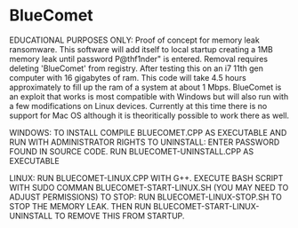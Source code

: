 # BlueComet

EDUCATIONAL PURPOSES ONLY: Proof of concept for memory leak ransomware. This software will add itself to local startup creating a 1MB memory leak until password P@thf1nder" is entered. Removal requires deleting 'BlueComet' from registry. After testing this on an i7 11th gen computer with 16 gigabytes of ram. This code will take 4.5 hours approximately to fill up the ram of a system at about 1 Mbps. BlueComet is an exploit that works is most compatible with Windows but will also run with a few modifications on Linux devices. Currently at this time there is no support for Mac OS although it is theoritically possible to work there as well. 

WINDOWS: TO INSTALL COMPILE BLUECOMET.CPP AS EXECUTABLE AND RUN WITH ADMINISTRATOR RIGHTS
TO UNINSTALL: ENTER PASSWORD FOUND IN SOURCE CODE. RUN BLUECOMET-UNINSTALL.CPP AS EXECUTABLE

LINUX: RUN BLUECOMET-LINUX.CPP WITH G++. EXECUTE BASH SCRIPT WITH SUDO COMMAN BLUECOMET-START-LINUX.SH (YOU MAY NEED TO ADJUST PERMISSIONS) 
TO STOP: RUN BLUECOMET-LINUX-STOP.SH TO STOP THE MEMORY LEAK. THEN RUN BLUECOMET-START-LINUX-UNINSTALL TO REMOVE THIS FROM STARTUP. 

